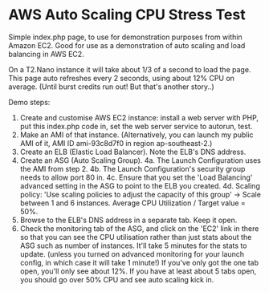 AWS Auto Scaling CPU Stress Test
==============

Simple index.php page, to use for demonstration purposes from within Amazon EC2. Good for use as a demonstration of auto scaling and load balancing in AWS EC2.

On a T2.Nano instance it will take about 1/3 of a second to load the page. This page auto refreshes every 2 seconds, using about 12% CPU on average. (Until burst credits run out! But that's another story..)

Demo steps:
1. Create and customise AWS EC2 instance: install a web server with PHP, put this index.php code in, set the web server service to autorun, test. 
2. Make an AMI of that instance. (Alternatively, you can launch my public AMI of it, AMI ID ami-93c8d7f0 in region ap-southeast-2.)
3. Create an ELB (Elastic Load Balancer). Note the ELB's DNS address.
4. Create an ASG (Auto Scaling Group). 
4a. The Launch Configuration uses the AMI from step 2. 
4b. The Launch Configuration's security group needs to allow port 80 in.
4c. Ensure that you set the 'Load Balancing' advanced setting in the ASG to point to the ELB you created. 
4d. Scaling policy: 'Use scaling policies to adjust the capacity of this group' -> Scale between 1 and 6 instances. Average CPU Utilization / Target value = 50%.
5. Browse to the ELB's DNS address in a separate tab. Keep it open.
6. Check the monitoring tab of the ASG, and click on the 'EC2' link in there so that you can see the CPU utilisation rather than just stats about the ASG such as number of instances. It'll take 5 minutes for the stats to update. (unless you turned on advanced monitoring for your launch config, in which case it will take 1 minute!) If you've only got the one tab open, you'll only see about 12%. If you have at least about 5 tabs open, you should go over 50% CPU and see auto scaling kick in.